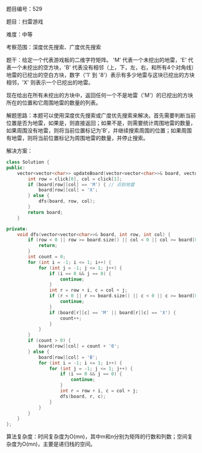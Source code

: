 题目编号：529

题目：扫雷游戏

难度：中等

考察范围：深度优先搜索、广度优先搜索

题干：给定一个代表游戏板的二维字符矩阵。 'M' 代表一个未挖出的地雷，'E' 代表一个未挖出的空方块，'B' 代表没有相邻（上，下，左，右，和所有4个对角线）地雷的已挖出的空白方块，数字（'1' 到 '8'）表示有多少地雷与这块已挖出的方块相邻，'X' 则表示一个已挖出的地雷。

现在给出在所有未挖出的方块中，返回任何一个不是地雷（'M'）的已挖出的方块所在的位置和它周围地雷的数量的列表。

解题思路：本题可以使用深度优先搜索或广度优先搜索来解决。首先需要判断当前位置是否为地雷，如果是，则直接返回；如果不是，则需要统计周围地雷的数量，如果周围没有地雷，则将当前位置标记为'B'，并继续搜索周围的位置；如果周围有地雷，则将当前位置标记为周围地雷的数量，并停止搜索。

解决方案：

```cpp
class Solution {
public:
    vector<vector<char>> updateBoard(vector<vector<char>>& board, vector<int>& click) {
        int row = click[0], col = click[1];
        if (board[row][col] == 'M') { // 点到地雷
            board[row][col] = 'X';
        } else {
            dfs(board, row, col);
        }
        return board;
    }

private:
    void dfs(vector<vector<char>>& board, int row, int col) {
        if (row < 0 || row >= board.size() || col < 0 || col >= board[0].size() || board[row][col] != 'E') {
            return;
        }
        int count = 0;
        for (int i = -1; i <= 1; i++) {
            for (int j = -1; j <= 1; j++) {
                if (i == 0 && j == 0) {
                    continue;
                }
                int r = row + i, c = col + j;
                if (r < 0 || r >= board.size() || c < 0 || c >= board[0].size()) {
                    continue;
                }
                if (board[r][c] == 'M' || board[r][c] == 'X') {
                    count++;
                }
            }
        }
        if (count > 0) {
            board[row][col] = count + '0';
        } else {
            board[row][col] = 'B';
            for (int i = -1; i <= 1; i++) {
                for (int j = -1; j <= 1; j++) {
                    if (i == 0 && j == 0) {
                        continue;
                    }
                    int r = row + i, c = col + j;
                    dfs(board, r, c);
                }
            }
        }
    }
};
```

算法复杂度：时间复杂度为O(mn)，其中m和n分别为矩阵的行数和列数；空间复杂度为O(mn)，主要是递归栈的空间。